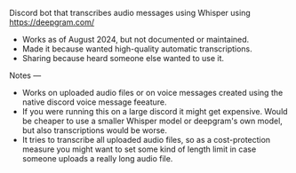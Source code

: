 Discord bot that transcribes audio messages using Whisper using https://deepgram.com/
- Works as of August 2024, but not documented or maintained.
- Made it because wanted high-quality automatic transcriptions.
- Sharing because heard someone else wanted to use it.

Notes —
- Works on uploaded audio files or on voice messages created using the native discord voice message feeature.
- If you were running this on a large discord it might get expensive. Would be cheaper to use a smaller Whisper model or deepgram's own model, but also transcriptions would be worse.
- It tries to transcribe all uploaded audio files, so as a cost-protection measure you might want to set some kind of length limit in case someone uploads a really long audio file.
